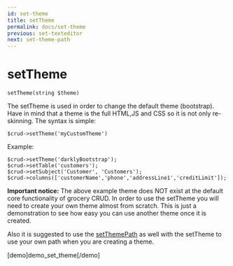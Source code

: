 ```yaml
---
id: set-theme
title: setTheme
permalink: docs/set-theme
previous: set-texteditor
next: set-theme-path
---
```


# setTheme


<pre><code class="language-php">setTheme(string $theme)</code></pre>
The setTheme is used in order to change the default theme (bootstrap). Have in mind that a theme is the full HTML,JS and CSS so it is not only re-skinning. The syntax is simple:

<pre><code class="language-php">$crud->setTheme('myCustomTheme')</code></pre>

Example:

<pre><code class="language-php">$crud->setTheme('darklyBootstrap');
$crud->setTable('customers');
$crud->setSubject('Customer', 'Customers');
$crud->columns(['customerName','phone','addressLine1','creditLimit']);</code></pre>

<strong>Important notice:</strong> The above example theme does NOT exist at the default core functionality of grocery CRUD. In order to use the setTheme you will need to create your own theme almost from scratch. This is just a demonstration to see how easy you can use another theme once it is created.

Also it is suggested to use the <a href="/enterprise/api-and-function-list/setThemePath">setThemePath</a> as well with the setTheme to use your own path when you are creating a theme.

[demo]demo_set_theme[/demo]